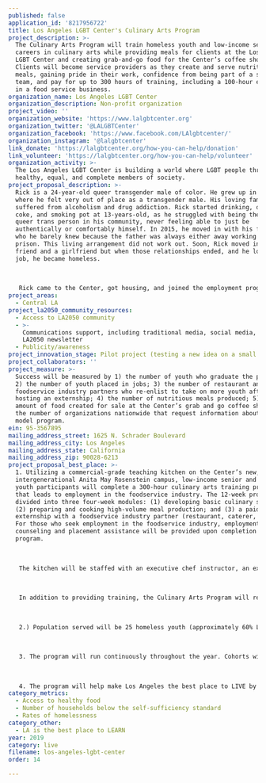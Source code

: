 ```yaml
---
published: false
application_id: '8217956722'
title: Los Angeles LGBT Center's Culinary Arts Program
project_description: >-
  The Culinary Arts Program will train homeless youth and low-income seniors for
  careers in culinary arts while providing meals for clients at the Los Angeles
  LGBT Center and creating grab-and-go food for the Center’s coffee shop.
  Clients will become service providers as they create and serve nutritious
  meals, gaining pride in their work, confidence from being part of a successful
  team, and pay for up to 300 hours of training, including a 100-hour externship
  in a food service business.
organization_name: Los Angeles LGBT Center
organization_description: Non-profit organization
project_video: ''
organization_website: 'https://www.lalgbtcenter.org'
organization_twitter: '@LALGBTCenter'
organization_facebook: 'https://www.facebook.com/LAlgbtcenter/'
organization_instagram: '@lalgbtcenter'
link_donate: 'https://lalgbtcenter.org/how-you-can-help/donation'
link_volunteer: 'https://lalgbtcenter.org/how-you-can-help/volunteer'
organization_activity: >-
  The Los Angeles LGBT Center is building a world where LGBT people thrive as
  healthy, equal, and complete members of society.
project_proposal_description: >-
  Rick is a 24-year-old queer transgender male of color. He grew up in Texas
  where he felt very out of place as a transgender male. His loving family
  suffered from alcoholism and drug addiction. Rick started drinking, doing
  coke, and smoking pot at 13-years-old, as he struggled with being the only out
  queer trans person in his community, never feeling able to just be
  authentically or comfortably himself. In 2015, he moved in with his father,
  who he barely knew because the father was always either away working or in
  prison. This living arrangement did not work out. Soon, Rick moved in with a
  friend and a girlfriend but when those relationships ended, and he lost his
  job, he became homeless. 
   
    
   
   Rick came to the Center, got housing, and joined the employment program. He made many queer friends and found himself in the process. This year, he was offered the LA RISE Internship, which is a 300-hour paid internship which ends in placement in the private sector. He completed the training and got a job as a prep cook at The Border Grill in Downtown LA. He will be one of the first youth the Culinary Arts Program and plans to become a chef. He currently gives back to the community as an Ambassador at the Center. Ambassadors are youth elected by their peers to represent youth and provide feedback on Center programming as well as help implement activities and programming.
project_areas:
  - Central LA
project_la2050_community_resources:
  - Access to LA2050 community
  - >-
    Communications support, including traditional media, social media, and
    LA2050 newsletter
  - Publicity/awareness
project_innovation_stage: Pilot project (testing a new idea on a small scale to prove feasibility)
project_collaborators: ''
project_measure: >-
  Success will be measured by 1) the number of youth who graduate the program;
  2) the number of youth placed in jobs; 3) the number of restaurant and
  foodservice industry partners who re-enlist to take on more youth after
  hosting an externship; 4) the number of nutritious meals produced; 5) the
  amount of food created for sale at the Center’s grab and go coffee shop; 6.)
  the number of organizations nationwide that request information about the
  model program.
ein: 95-3567895
mailing_address_street: 1625 N. Schrader Boulevard
mailing_address_city: Los Angeles
mailing_address_state: California
mailing_address_zip: 90028-6213
project_proposal_best_place: >-
  1. Utilizing a commercial-grade teaching kitchen on the Center’s new,
  intergenerational Anita May Rosenstein campus, low-income senior and homeless
  youth participants will complete a 300-hour culinary arts training program
  that leads to employment in the foodservice industry. The 12-week program is
  divided into three four-week modules: (1) developing basic culinary skills;
  (2) preparing and cooking high-volume meal production; and (3) a paid
  externship with a foodservice industry partner (restaurant, caterer, etc.).
  For those who seek employment in the foodservice industry, employment
  counseling and placement assistance will be provided upon completion of the
  program.
   
   
   
   The kitchen will be staffed with an executive chef instructor, an executive sous chef, sous chef, cook, and prep cook. The homeless LGBTQ youth will benefit from relationships with the seniors and staff, as positive interaction with adult role models is critical to their growth and development. For seniors, intergenerational exchange will combat debilitating isolation. Together, they will cook and learn in an atmosphere of camaraderie and mutual support, creating the “found family” relationships so common within the LGBT community.
   
   
   
   In addition to providing training, the Culinary Arts Program will reimagine the culinary experience at the Center. During their training, students will produce up to 560 meals a day served throughout the campus to low-income seniors and homeless youth, as well as items for sale in the Center’s Coffee Shop. Meals will be presented in community dining rooms in an elegant buffet style where culinary trainees serve the food and answer any questions. Center clients will get a pleasant dining experience and the trainees will develop customer service skills and have pride presenting their work. 
   
   
   
   2.) Population served will be 25 homeless youth (approximately 60% LGBT) (age 18 — 24) and 25 low-income LGBT seniors. Also, approximately 60 seniors per weekday will get a nutritious lunch and approximately 130 homeless youth will get nutritious breakfast, lunch, and dinner seven days a week. 
   
   
   
   3. The program will run continuously throughout the year. Cohorts will go through the program in 12 weeks.
   
   
   
   4. The program will help make Los Angeles the best place to LIVE by increasing access to healthy food for up to 350 homeless youth and seniors per day. In addition, the campus will address homelessness by providing 99 units of housing for low-income LGBT seniors (in addition to the Center’s 104-unit Triangle Square LGBT senior affordable housing complex), including 25 who were homeless, and by providing up to 40 emergency housing beds, 60 transitional living program beds, and 25 independent living units for homeless youth. The program will increase self-sufficiency by providing up to 300-hours of paid job training per participant and job placement at the end of the program.
category_metrics:
  - Access to healthy food
  - Number of households below the self-sufficiency standard
  - Rates of homelessness
category_other:
  - LA is the best place to LEARN
year: 2019
category: live
filename: los-angeles-lgbt-center
order: 14

---
```

